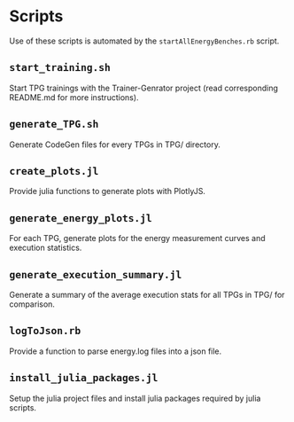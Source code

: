 # Scripts

Use of these scripts is automated by the `startAllEnergyBenches.rb` script.


## `start_training.sh`
Start TPG trainings with the Trainer-Genrator project (read corresponding README.md for more instructions).

## `generate_TPG.sh`
Generate CodeGen files for every TPGs in TPG/ directory.

## `create_plots.jl`
Provide julia functions to generate plots with PlotlyJS.

## `generate_energy_plots.jl`
For each TPG, generate plots for the energy measurement curves and execution statistics.

## `generate_execution_summary.jl`
Generate a summary of the average execution stats for all TPGs in TPG/ for comparison.

## `logToJson.rb`
Provide a function to parse energy.log files into a json file.

## `install_julia_packages.jl`
Setup the julia project files and install julia packages required by julia scripts.


